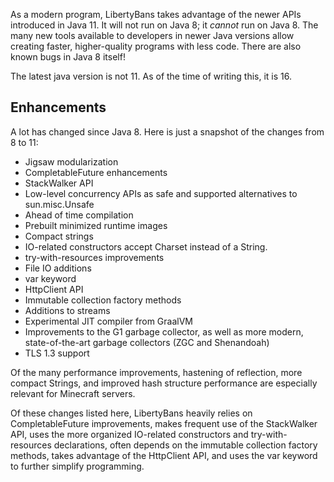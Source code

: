 As a modern program, LibertyBans takes advantage of the newer APIs introduced in Java 11. It will not run on Java 8; it *cannot* run on Java 8. The many new tools available to developers in newer Java versions allow creating faster, higher-quality programs with less code. There are also known bugs in Java 8 itself!

The latest java version is not 11. As of the time of writing this, it is 16.

## Enhancements

A lot has changed since Java 8. Here is just a snapshot of the changes from 8 to 11:

* Jigsaw modularization
* CompletableFuture enhancements
* StackWalker API
* Low-level concurrency APIs as safe and supported alternatives to sun.misc.Unsafe
* Ahead of time compilation
* Prebuilt minimized runtime images
* Compact strings
* IO-related constructors accept Charset instead of a String.
* try-with-resources improvements
* File IO additions
* var keyword
* HttpClient API
* Immutable collection factory methods
* Additions to streams
* Experimental JIT compiler from GraalVM
* Improvements to the G1 garbage collector, as well as more modern, state-of-the-art garbage collectors (ZGC and Shenandoah)
* TLS 1.3 support

Of the many performance improvements, hastening of reflection, more compact Strings, and improved hash structure performance are especially relevant for Minecraft servers.

Of these changes listed here, LibertyBans heavily relies on CompletableFuture improvements, makes frequent use of the StackWalker API, uses the more organized IO-related constructors and try-with-resources declarations, often depends on the immutable collection factory methods, takes advantage of the HttpClient API, and uses the var keyword to further simplify programming.


